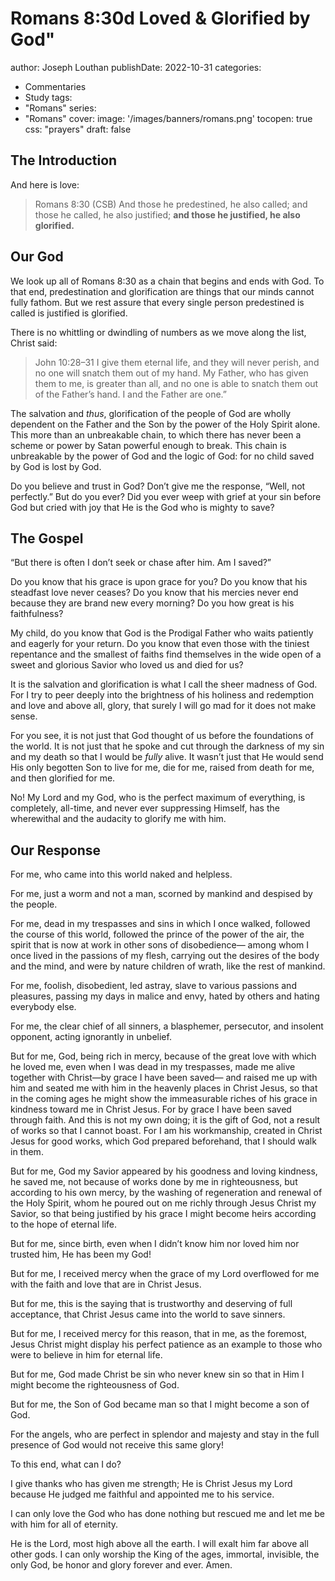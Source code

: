 # Romans 8:30d Loved & Glorified by God"
author: Joseph Louthan
publishDate: 2022-10-31
categories:
  - Commentaries
  - Study
tags:
  - "Romans"
series:
  - "Romans"
cover:
  image: '/images/banners/romans.png'
tocopen: true
css: "prayers"
draft: false
## The Introduction

And here is love:

>Romans 8:30 (CSB) And those he predestined, he also called; and those he called, he also justified; **and those he justified, he also glorified.**

## Our God

We look up all of Romans 8:30 as a chain that begins and ends with God. To that end, predestination and glorification are things that our minds cannot fully fathom. But we rest assure that every single person predestined is called is justified is glorified.

There is no whittling or dwindling of numbers as we move along the list, Christ said:

>John 10:28–31 I give them eternal life, and they will never perish, and no one will snatch them out of my hand. My Father, who has given them to me, is greater than all, and no one is able to snatch them out of the Father’s hand. I and the Father are one.”

The salvation and *thus*, glorification of the people of God are wholly dependent on the Father and the Son by the power of the Holy Spirit alone. This more than an unbreakable chain, to which there has never been a scheme or power by Satan powerful enough to break. This chain is unbreakable by the power of God and the logic of God: for no child saved by God is lost by God.

Do you believe and trust in God? Don’t give me the response, “Well, not perfectly.” But do you ever? Did you ever weep with grief at your sin before God but cried with joy that He is the God who is mighty to save?

## The Gospel

“But there is often I don’t seek or chase after him. Am I saved?”

Do you know that his grace is upon grace for you? Do you know that his steadfast love never ceases? Do you know that his mercies never end because they are brand new every morning? Do you how great is his faithfulness?

My child, do you know that God is the Prodigal Father who waits patiently and eagerly for your return. Do you know that even those with the tiniest repentance and the smallest of faiths find themselves in the wide open of a sweet and glorious Savior who loved us and died for us?

It is the salvation and glorification is what I call the sheer madness of God. For I try to peer deeply into the brightness of his holiness and redemption and love and above all, glory, that surely I will go mad for it does not make sense.

For you see, it is not just that God thought of us before the foundations of the world. It is not just that he spoke and cut through the darkness of my sin and my death so that I would be *fully* alive. It wasn’t just that He would send His only begotten Son to live for me, die for me, raised from death for me, and then glorified for me.

No! My Lord and my God, who is the perfect maximum of everything, is completely, all-time, and never ever suppressing Himself, has the wherewithal and the audacity to glorify me with him.

## Our Response

For me, who came into this world naked and helpless.

For me, just a worm and not a man, scorned by mankind and despised by the people.

For me, dead in my trespasses and sins in which I once walked, followed the course of this world, followed the prince of the power of the air, the spirit that is now at work in other sons of disobedience— among whom I once lived in the passions of my flesh, carrying out the desires of the body and the mind, and were by nature children of wrath, like the rest of mankind.

For me, foolish, disobedient, led astray, slave to various passions and pleasures, passing my days in malice and envy, hated by others and hating everybody else.

For me, the clear chief of all sinners, a blasphemer, persecutor, and insolent opponent, acting ignorantly in unbelief.

But for me, God, being rich in mercy, because of the great love with which he loved me, even when I was dead in my trespasses, made me alive together with Christ—by grace I have been saved— and raised me up with him and seated me with him in the heavenly places in Christ Jesus, so that in the coming ages he might show the immeasurable riches of his grace in kindness toward me in Christ Jesus. For by grace I have been saved through faith. And this is not my own doing; it is the gift of God, not a result of works so that I cannot boast. For I am his workmanship, created in Christ Jesus for good works, which God prepared beforehand, that I should walk in them.

But for me, God my Savior appeared by his goodness and loving kindness, he saved me, not because of works done by me in righteousness, but according to his own mercy, by the washing of regeneration and renewal of the Holy Spirit, whom he poured out on me richly through Jesus Christ my Savior, so that being justified by his grace I might become heirs according to the hope of eternal life.

But for me, since birth, even when I didn’t know him nor loved him nor trusted him, He has been my God!

But for me, I received mercy when the grace of my Lord overflowed for me with the faith and love that are in Christ Jesus.

But for me, this is the saying that is trustworthy and deserving of full acceptance, that Christ Jesus came into the world to save sinners.

But for me, I received mercy for this reason, that in me, as the foremost, Jesus Christ might display his perfect patience as an example to those who were to believe in him for eternal life.

But for me, God made Christ be sin who never knew sin so that in Him I might become the righteousness of God.

But for me, the Son of God became man so that I might become a son of God.

For the angels, who are perfect in splendor and majesty and stay in the full presence of God would not receive this same glory!

To this end, what can I do?

I give thanks who has given me strength; He is Christ Jesus my Lord because He judged me faithful and appointed me to his service.

I can only love the God who has done nothing but rescued me and let me be with him for all of eternity.

He is the Lord, most high above all the earth. I will exalt him far above all other gods. I can only worship the King of the ages, immortal, invisible, the only God, be honor and glory forever and ever. Amen.
